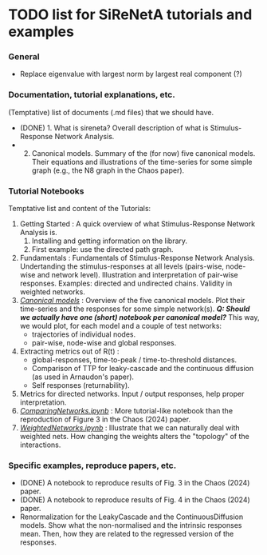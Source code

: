 # TODO list for SiReNetA tutorials and examples


### General

- Replace eigenvalue with largest norm by largest real component (?)

### Documentation, tutorial explanations, etc.

(Temptative) list of documents (.md files) that we should have.

- (DONE) 1. What is sireneta? Overall description of what is Stimulus-Response Network Analysis.
- 2. Canonical models. Summary of the (for now) five canonical models. Their equations and illustrations of the time-series for some simple graph (e.g., the N8 graph in the Chaos paper).




### Tutorial Notebooks

Temptative list and content of the Tutorials:

1. Getting Started : A quick overview of what Stimulus-Response Network Analysis is. 
	1. Installing and getting information on the library.
	2. First example: use the directed path graph.
2. Fundamentals : Fundamentals of Stimulus-Response Network Analysis. Undertanding the stimulus-responses at all levels (pairs-wise, node-wise and network level). Illustration and interpretation of pair-wise responses. Examples: directed and undirected chains. Validity in weighted networks.
3. *[Canonical models](#)* : Overview of the five canonical models. Plot their time-series and the responses for some simple network(s). *__Q: Should we actually have one (short) notebook per canonical model?__* This way, we would plot, for each model and a couple of test networks: 
	- trajectories of individual nodes.
	- pair-wise, node-wise and global responses.
4. Extracting metrics out of R(t) : 
	- global-responses, time-to-peak / time-to-threshold distances.
	- Comparison of TTP for leaky-cascade and the continuous diffusion (as used in Arnaudon's paper).
	- Self responses (returnability).
5. Metrics for directed networks. Input / output responses, help proper interpretation.
5. *[ComparingNetworks.ipynb](#)* : More tutorial-like notebook than the reproduction of Figure 3 in the Chaos (2024) paper.
6. *[WeightedNetworks.ipynb](#)* : Illustrate that we can naturally deal with weighted nets. How changing the weights alters the "topology" of the interactions.




### Specific examples, reproduce papers, etc.

- (DONE) A notebook to reproduce results of Fig. 3 in the Chaos (2024) paper.
- (DONE) A notebook to reproduce results of Fig. 4 in the Chaos (2024) paper.
- Renormalization for the LeakyCascade and the ContinuousDiffusion models. Show what the non-normalised and the intrinsic responses mean. Then, how they are related to the regressed version of the responses.





#####